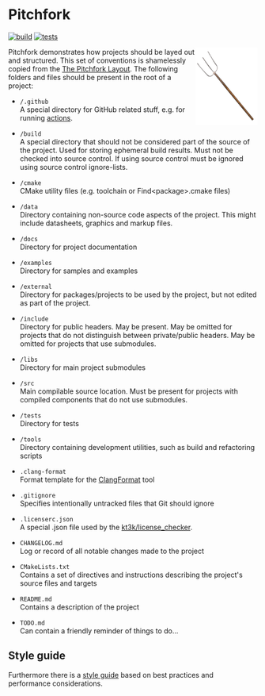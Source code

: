 # Pitchfork

[![build](https://github.com/ZIMO-Elektronik/Pitchfork/actions/workflows/build.yml/badge.svg)](https://github.com/ZIMO-Elektronik/Pitchfork/actions/workflows/build.yml) [![tests](https://github.com/ZIMO-Elektronik/Pitchfork/actions/workflows/tests.yml/badge.svg)](https://github.com/ZIMO-Elektronik/Pitchfork/actions/workflows/tests.yml)

<img src="data/images/pitchfork.png" width="25%" align="right"/>

Pitchfork demonstrates how projects should be layed out and structured. This set of conventions is shamelessly copied from the [The Pitchfork Layout](https://api.csswg.org/bikeshed/?force=1&url=https://raw.githubusercontent.com/vector-of-bool/pitchfork/develop/data/spec.bs). The following folders and files should be present in the root of a project:

- `/.github`  
  A special directory for GitHub related stuff, e.g. for running [actions](https://docs.github.com/en/actions/using-workflows/workflow-syntax-for-github-actions).

- `/build`  
  A special directory that should not be considered part of the source of the project. Used for storing ephemeral build results. Must not be checked into source control. If using source control must be ignored using source control ignore-lists.

- `/cmake`  
  CMake utility files (e.g. toolchain or Find\<package>.cmake files)

- `/data`  
  Directory containing non-source code aspects of the project. This might include datasheets, graphics and markup files.

- `/docs`  
  Directory for project documentation

- `/examples`  
  Directory for samples and examples

- `/external`  
  Directory for packages/projects to be used by the project, but not edited as part of the project.

- `/include`  
  Directory for public headers. May be present. May be omitted for projects that do not distinguish between private/public headers. May be omitted for projects that use submodules.

- `/libs`  
  Directory for main project submodules

- `/src`  
  Main compilable source location. Must be present for projects with compiled components that do not use submodules.

- `/tests`  
  Directory for tests

- `/tools`  
  Directory containing development utilities, such as build and refactoring scripts

- `.clang-format`  
  Format template for the [ClangFormat](https://clang.llvm.org/docs/ClangFormat.html) tool

- `.gitignore`  
  Specifies intentionally untracked files that Git should ignore

- `.licenserc.json`  
  A special .json file used by the [kt3k/license_checker](https://github.com/kt3k/license_checker_github_action).

- `CHANGELOG.md`  
  Log or record of all notable changes made to the project

- `CMakeLists.txt`  
  Contains a set of directives and instructions describing the project's source files and targets

- `README.md`  
  Contains a description of the project

- `TODO.md`  
  Can contain a friendly reminder of things to do...

## Style guide
Furthermore there is a [style guide](STYLE_GUIDE.md) based on best practices and performance considerations.